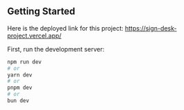 
## Getting Started

Here is the deployed link for this project:  https://sign-desk-project.vercel.app/

First, run the development server:

```bash
npm run dev
# or
yarn dev
# or
pnpm dev
# or
bun dev
```
